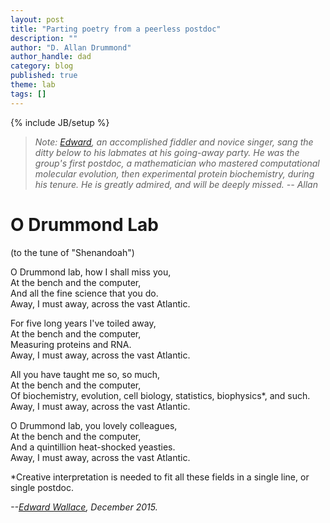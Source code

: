 ```yaml
---
layout: post
title: "Parting poetry from a peerless postdoc"
description: ""
author: "D. Allan Drummond"
author_handle: dad
category: blog
published: true
theme: lab
tags: []
---
```

{% include JB/setup %}

> _Note: [Edward][1], an accomplished fiddler and novice singer, sang the ditty below to his labmates at his going-away party. He was the group's first postdoc, a mathematician who mastered computational molecular evolution, then experimental protein biochemistry, during his tenure. He is greatly admired, and will be deeply missed. -- Allan_

O Drummond Lab
==============
(to the tune of "Shenandoah")

O Drummond lab, how I shall miss you,  
At the bench and the computer,  
And all the fine science that you do.  
Away, I must away, across the vast Atlantic.  

For five long years I've toiled away,  
At the bench and the computer,  
Measuring proteins and RNA.  
Away, I must away, across the vast Atlantic.  

All you have taught me so, so much,  
At the bench and the computer,  
Of biochemistry, evolution, cell biology, statistics, biophysics\*, and such.  
Away, I must away, across the vast Atlantic.  

O Drummond lab, you lovely colleagues,  
At the bench and the computer,  
And a quintillion heat-shocked yeasties.  
Away, I must away, across the vast Atlantic.  

\*Creative interpretation is needed to fit all these fields in a single line, or single postdoc.  

_--[Edward Wallace][1], December 2015._

[1]: /team/edward-wallace